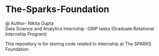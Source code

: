 # The-Sparks-Foundation
@ Author- Nikita Gupta                                           
Data Science and Analytics Internship -GRIP tasks (Graduate Rotational Internship Program)

This repository is for storing code related to internship at The SPARKS Foundation
